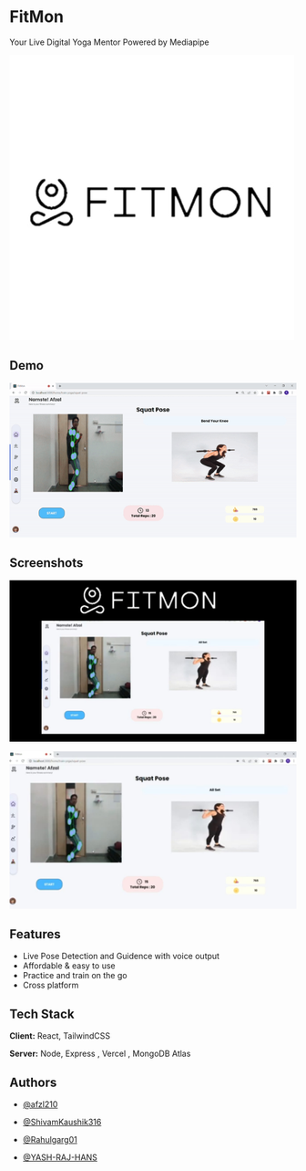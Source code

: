
# FitMon

Your Live Digital Yoga Mentor Powered by Mediapipe

![LOGO](https://raw.githubusercontent.com/AFZL210/FitMon-app/main/src/media/logoo.jpg)




## Demo

![](https://raw.githubusercontent.com/AFZL210/FitMon-app/main/src/media/brandIcons/ezgif.com-gif-maker.gif)


## Screenshots

![App Screenshot](https://raw.githubusercontent.com/AFZL210/FitMon-app/main/src/media/cover.jpg)




![App Screenshot](https://raw.githubusercontent.com/AFZL210/FitMon-app/main/src/media/two.jpg)



## Features

- Live Pose Detection and Guidence with voice output
- Affordable & easy to use
- Practice and train on the go
- Cross platform

## Tech Stack

**Client:** React, TailwindCSS

**Server:** Node, Express , Vercel , MongoDB Atlas


## Authors

- [@afzl210](https://github.com/AFZL210)
- [@ShivamKaushik316](https://github.com/ShivamKaushik316)

- [@Rahulgarg01](https://github.com/Rahulgarg01)
- [@YASH-RAJ-HANS](https://github.com/YASH-RAJ-HANS)

